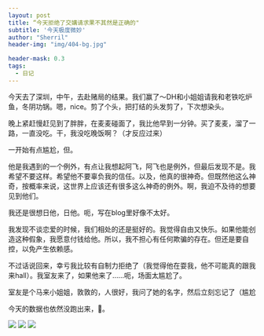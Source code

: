 ```yaml
---
layout: post
title: “今天拒绝了交媾请求果不其然是正确的"
subtitle: '今天极度微妙'
author: "Sherril"
header-img: "img/404-bg.jpg"

header-mask: 0.3
tags:
  - 日记
---
```


今天去了深圳，中午，去赴赌局的结果。我们赢了～DH和小姐姐请我和老铁吃炉鱼，冬阴功锅。嗯，nice。剪了个头，把打结的头发剪了，下次想染头。

晚上紧赶慢赶见到了胖胖，在麦麦碰面了，我比他早到一分钟。买了麦麦，溜了一路，一直没吃。干，我没吃晚饭啊？（才反应过来）

一开始有点尴尬，但。

他是我遇到的一个例外，有点让我想起阿飞，阿飞也是例外，但最后发现不是。我希望不要这样。希望他不要辜负我的信任。以及，他真的很神奇。但既然他这么神奇，按概率来说，这世界上应该还有很多这么神奇的例外。啊，我迫不及待的想要见到他们。

我还是很想日他，日他。呃，写在blog里好像不太好。

我发现不谈恋爱的时候，我们相处的还是挺好的。我觉得自由又快乐。如果他能创造这种假象，我愿意付钱给他。所以，我不担心有任何欺骗的存在。但还是要自控，以免产生依赖感。

不过话说回来，幸亏我比较有自制力拒绝了（我觉得他在耍我，他不可能真的跟我来hall）。我室友来了，如果他来了……呃，场面太尴尬了。

室友是个马来小姐姐，敦敦的，人很好，我问了她的名字，然后立刻忘记了（尴尬

今天的数据也依然没跑出来，🥀。

![](https://i.imgur.com/FjDFTym.jpg)
![](https://i.imgur.com/59liqn4.jpg)
![](https://i.imgur.com/I06ko6B.jpg)

